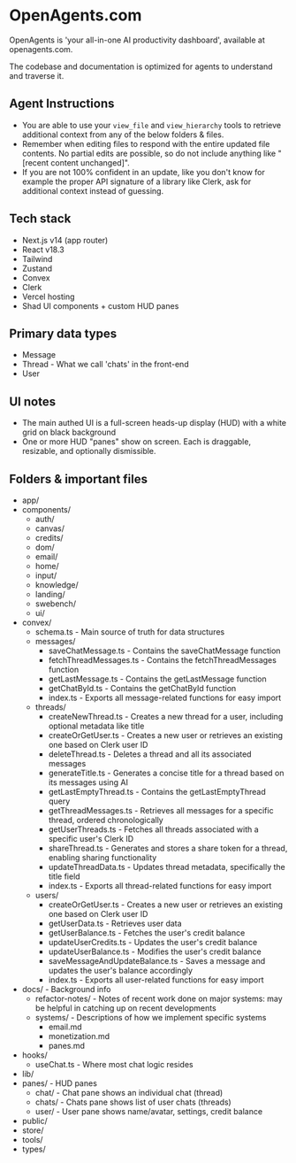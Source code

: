 # OpenAgents.com

OpenAgents is 'your all-in-one AI productivity dashboard', available at openagents.com.

The codebase and documentation is optimized for agents to understand and traverse it.

## Agent Instructions
- You are able to use your `view_file` and `view_hierarchy` tools to retrieve additional context from any of the below folders & files.
- Remember when editing files to respond with the entire updated file contents. No partial edits are possible, so do not include anything like "[recent content unchanged]".
- If you are not 100% confident in an update, like you don't know for example the proper API signature of a library like Clerk, ask for additional context instead of guessing.

## Tech stack
- Next.js v14 (app router)
- React v18.3
- Tailwind
- Zustand
- Convex
- Clerk
- Vercel hosting
- Shad UI components + custom HUD panes

## Primary data types
- Message
- Thread - What we call 'chats' in the front-end
- User

## UI notes
- The main authed UI is a full-screen heads-up display (HUD) with a white grid on black background
- One or more HUD "panes" show on screen. Each is draggable, resizable, and optionally dismissible.

## Folders & important files
- app/
- components/
  - auth/
  - canvas/
  - credits/
  - dom/
  - email/
  - home/
  - input/
  - knowledge/
  - landing/
  - swebench/
  - ui/
- convex/
  - schema.ts - Main source of truth for data structures
  - messages/
    - saveChatMessage.ts - Contains the saveChatMessage function
    - fetchThreadMessages.ts - Contains the fetchThreadMessages function
    - getLastMessage.ts - Contains the getLastMessage function
    - getChatById.ts - Contains the getChatById function
    - index.ts - Exports all message-related functions for easy import
  - threads/
    - createNewThread.ts - Creates a new thread for a user, including optional metadata like title
    - createOrGetUser.ts - Creates a new user or retrieves an existing one based on Clerk user ID
    - deleteThread.ts - Deletes a thread and all its associated messages
    - generateTitle.ts - Generates a concise title for a thread based on its messages using AI
    - getLastEmptyThread.ts - Contains the getLastEmptyThread query
    - getThreadMessages.ts - Retrieves all messages for a specific thread, ordered chronologically
    - getUserThreads.ts - Fetches all threads associated with a specific user's Clerk ID
    - shareThread.ts - Generates and stores a share token for a thread, enabling sharing functionality
    - updateThreadData.ts - Updates thread metadata, specifically the title field
    - index.ts - Exports all thread-related functions for easy import
  - users/
    - createOrGetUser.ts - Creates a new user or retrieves an existing one based on Clerk user ID
    - getUserData.ts - Retrieves user data
    - getUserBalance.ts - Fetches the user's credit balance
    - updateUserCredits.ts - Updates the user's credit balance
    - updateUserBalance.ts - Modifies the user's credit balance
    - saveMessageAndUpdateBalance.ts - Saves a message and updates the user's balance accordingly
    - index.ts - Exports all user-related functions for easy import
- docs/ - Background info
  - refactor-notes/ - Notes of recent work done on major systems: may be helpful in catching up on recent developments
  - systems/ - Descriptions of how we implement specific systems
    - email.md
    - monetization.md
    - panes.md
- hooks/
  - useChat.ts - Where most chat logic resides
- lib/
- panes/ - HUD panes
  - chat/ - Chat pane shows an individual chat (thread)
  - chats/ - Chats pane shows list of user chats (threads)
  - user/ - User pane shows name/avatar, settings, credit balance
- public/
- store/
- tools/
- types/